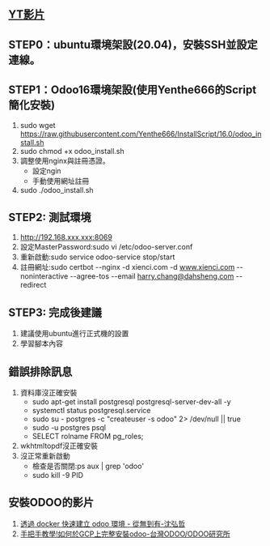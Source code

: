 ## [YT影片](https://www.youtube.com/watch?v=Uskr6rm0P9Y&t=2s)
## STEP0：ubuntu環境架設(20.04)，安裝SSH並設定連線。
## STEP1：Odoo16環境架設(使用Yenthe666的Script簡化安裝)
1. sudo wget https://raw.githubusercontent.com/Yenthe666/InstallScript/16.0/odoo_install.sh
2. sudo chmod +x odoo_install.sh
3. 調整使用nginx與註冊憑證。
   + 設定ngin
   + 手動使用網址註冊
4. sudo ./odoo_install.sh

## STEP2: 測試環境
1. http://192.168.xxx.xxx:8069
2. 設定MasterPassword:sudo vi /etc/odoo-server.conf
3. 重新啟動:sudo service odoo-service stop/start
5. 註冊網址:sudo certbot --nginx -d xienci.com -d www.xienci.com --noninteractive --agree-tos --email harry.chang@dahsheng.com --redirect

## STEP3: 完成後建議
1. 建議使用ubuntu進行正式機的設置
2. 學習腳本內容

## 錯誤排除訊息
1. 資料庫沒正確安裝
   + sudo apt-get install postgresql postgresql-server-dev-all -y
   + systemctl status postgresql.service
   + sudo su - postgres -c "createuser -s  odoo" 2> /dev/null || true
   + sudo -u postgres psql
   + SELECT rolname FROM pg_roles;
2. wkhtmltopdf沒正確安裝
3. 沒正常重新啟動
   + 檢查是否關閉:ps aux  | grep 'odoo'
   + sudo kill -9 PID

## 安裝ODOO的影片
1. [透過 docker 快速建立 odoo 環境 - 從無到有-沈弘哲](https://www.youtube.com/watch?v=uqxzq4Td6aU)
2. [手把手教學!如何於GCP上完整安裝odoo-台灣ODOO/ODOO研究所](https://www.youtube.com/watch?v=tlbZjfmbTEE)
